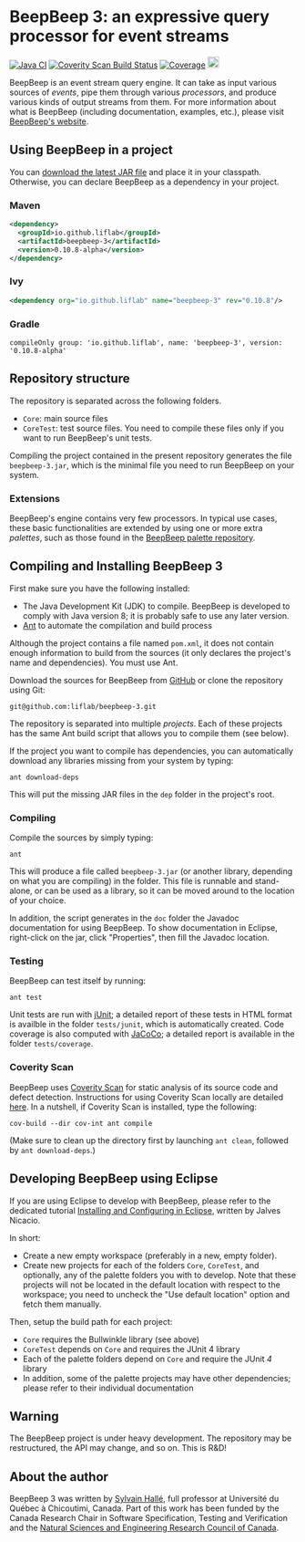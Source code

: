 BeepBeep 3: an expressive query processor for event streams
===========================================================

[![Java CI](https://github.com/liflab/beepbeep-3/actions/workflows/ant-push.yml/badge.svg)](https://github.com/liflab/beepbeep-3/actions/workflows/ant-push.yml)
[![Coverity Scan Build Status](https://img.shields.io/coverity/scan/15149.svg?style=flat-square)](https://scan.coverity.com/projects/liflab-beepbeep-3)
[![Coverage](https://sonarcloud.io/api/project_badges/measure?project=liflab_beepbeep-3&metric=coverage)](https://sonarcloud.io/summary/new_code?id=liflab_beepbeep-3)
<img src="http://leduotang.ca/beepbeep-3.svg" height="20" alt="Downloads"/>

BeepBeep is an event stream query engine. It can take as input various
sources of *events*, pipe them through various *processors*, and produce
various kinds of output streams from them. For more information about
what is BeepBeep (including documentation, examples, etc.), please visit
[BeepBeep's website](http://liflab.github.io/beepbeep-3).

Using BeepBeep in a project
---------------------------

You can [download the latest JAR file](https://github.com/liflab/beepbeep-3/releases/latest)
and place it in your classpath. Otherwise, you can declare BeepBeep as a
dependency in your project.

### Maven

```xml
<dependency>
  <groupId>io.github.liflab</groupId>
  <artifactId>beepbeep-3</artifactId>
  <version>0.10.8-alpha</version>
</dependency>
```

### Ivy

```xml
<dependency org="io.github.liflab" name="beepbeep-3" rev="0.10.8"/>
```

### Gradle

```
compileOnly group: 'io.github.liflab', name: 'beepbeep-3', version: '0.10.8-alpha'
```

Repository structure
--------------------

The repository is separated across the following folders.

- `Core`: main source files
- `CoreTest`: test source files. You need to compile these files only
  if you want to run BeepBeep's unit tests.

Compiling the project contained in the present repository generates the
file `beepbeep-3.jar`, which is the minimal file you need to run BeepBeep on
your system.

### Extensions

BeepBeep's engine contains very few processors. In typical use cases,
these basic functionalities are extended by using one or more extra
*palettes*, such as those found in the
[BeepBeep palette repository](https://github.com/liflab/beepbeep-3-palettes).

Compiling and Installing BeepBeep 3
-----------------------------------

First make sure you have the following installed:

- The Java Development Kit (JDK) to compile. BeepBeep is developed to comply
  with Java version 8; it is probably safe to use any later version.
- [Ant](http://ant.apache.org) to automate the compilation and build process

Although the project contains a file named `pom.xml`, it does not contain
enough information to build from the sources (it only declares the project's
name and dependencies). You must use Ant.

Download the sources for BeepBeep from
[GitHub](https://github.com/liflab/beepbeep-3) or clone the
repository using Git:

    git@github.com:liflab/beepbeep-3.git

The repository is separated into multiple *projects*. Each of these
projects has the same Ant build script that allows you to compile them
(see below).

If the project you want to compile has dependencies,
 you can automatically download any libraries missing from your
system by typing:

    ant download-deps

This will put the missing JAR files in the `dep` folder in the project's
root.

### Compiling

Compile the sources by simply typing:

    ant

This will produce a file called `beepbeep-3.jar` (or another library,
depending on what you are compiling) in the folder. This file
is runnable and stand-alone, or can be used as a library, so it can be moved
around to the location of your choice.

In addition, the script generates in the `doc` folder the Javadoc
documentation for using BeepBeep. To show documentation in Eclipse,
right-click on the jar, click "Properties", then fill the Javadoc location.

### Testing

BeepBeep can test itself by running:

    ant test

Unit tests are run with [jUnit](http://junit.org); a detailed report of
these tests in HTML format is availble in the folder `tests/junit`, which
is automatically created. Code coverage is also computed with
[JaCoCo](http://www.eclemma.org/jacoco/); a detailed report is available
in the folder `tests/coverage`.

### Coverity Scan

BeepBeep uses [Coverity Scan](https://scan.coverity.com) for static analysis
of its source code and defect detection. Instructions for using Coverity Scan
locally are detailed [here](https://scan.coverity.com/download?tab=java). In
a nutshell, if Coverity Scan is installed, type the following:

    cov-build --dir cov-int ant compile

(Make sure to clean up the directory first by launching `ant clean`, followed
by `ant download-deps`.)

Developing BeepBeep using Eclipse
---------------------------------

If you are using Eclipse to develop with BeepBeep, please refer to
the dedicated tutorial [Installing and Configuring in
Eclipse](https://docs.google.com/document/d/1o8dPn-1eEWmOzwdeAr_7eqa88iKrYmL63-rGtkloU6k/edit?usp=sharing),
written by Jalves Nicacio.

In short:

- Create a new empty workspace (preferably in a new, empty folder).
- Create new projects for each of the folders `Core`,
  `CoreTest`, and optionally, any of the palette folders you with to develop.
  Note that these projects will not be located in the
  default location with respect to the workspace; you need to uncheck
  the "Use default location" option and fetch them manually.
  
Then, setup the build path for each project:

- `Core` requires the Bullwinkle library (see above)
- `CoreTest` depends on `Core` and requires the JUnit 4 library
- Each of the palette folders depend on `Core` and require the JUnit
  *4* library
- In addition, some of the palette projects may have other
  dependencies; please refer to their individual documentation

Warning
-------

The BeepBeep project is under heavy development. The repository may be
restructured, the API may change, and so on. This is R&D!

About the author
----------------

BeepBeep 3 was written by [Sylvain Hallé](https://leduotang.ca/sylvain),
full professor at Université du Québec à Chicoutimi, Canada. Part of
this work has been funded by the Canada Research Chair in Software
Specification, Testing and Verification and the
[Natural Sciences and Engineering Research Council
of Canada](http://nserc-crsng.gc.ca).
